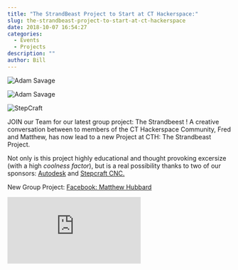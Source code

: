 ```yaml
---
title: "The StrandBeast Project to Start at CT Hackerspace:"
slug: the-strandbeast-project-to-start-at-ct-hackerspace
date: 2018-10-07 16:54:27
categories:
  - Events
  - Projects
description: ""
author: Bill
---
```



![Adam Savage](/uploads/2018/10/adamsavage-3daybuild-pod.jpg)

![Adam Savage](/uploads/2018/10/autodesk-logo.png)

![StepCraft](/uploads/2017/10/StepCraft-image-10-2017-150x150.jpeg)

JOIN our Team for our latest group project: The Strandbeest ! A creative conversation between to members of the CT Hackerspace Community, Fred and Matthew, has now lead to a new Project at CTH: The Strandbeast Project.

Not only is this project highly educational and thought provoking excersize (with a high _coolness factor_), but is a real possibility thanks to two of our sponsors: [Autodesk](https://www.autodesk.com/) and [Stepcraft CNC.](https://www.stepcraft.us/)

New Group Project: [Facebook: Matthew Hubbard](https://www.facebook.com/matthew.hubbard.77398/videos/10213169183368059/)

![Photo](https://www.facebook.com/photo.php?fbid=10214769307204357&set=p.10214769307204357&type=3&theater&ifg=1)
